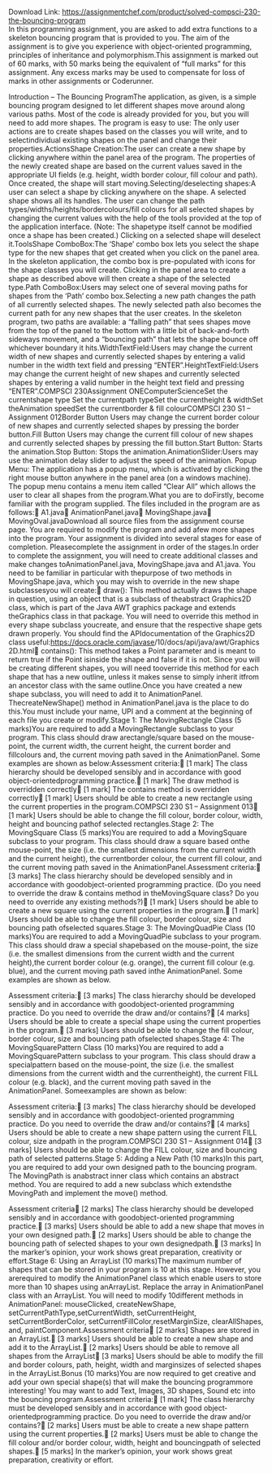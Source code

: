 Download Link: https://assignmentchef.com/product/solved-compsci-230-the-bouncing-program
<br>
In this programming assignment, you are asked to add extra functions to a skeleton bouncing program that is provided to you. The aim of the assignment is to give you experience with object-oriented programming, principles of inheritance and polymorphism.This assignment is marked out of 60 marks, with 50 marks being the equivalent of “full marks” for this assignment. Any excess marks may be used to compensate for loss of marks in other assignments or Coderunner.

Introduction – The Bouncing ProgramThe application, as given, is a simple bouncing program designed to let different shapes move around along various paths. Most of the code is already provided for you, but you will need to add more shapes. The program is easy to use: The only user actions are to create shapes based on the classes you will write, and to selectindividual existing shapes on the panel and change their properties.ActionsShape Creation:The user can create a new shape by clicking anywhere within the panel area of the program. The properties of the newly created shape are based on the current values saved in the appropriate UI fields (e.g. height, width border colour, fill colour and path). Once created, the shape will start moving.Selecting/deselecting shapes:A user can select a shape by clicking anywhere on the shape. A selected shape shows all its handles. The user can change the path types/widths/heights/bordercolours/fill colours for all selected shapes by changing the current values with the help of the tools provided at the top of the application interface. (Note: The shapetype itself cannot be modified once a shape has been created.) Clicking on a selected shape will deselect it.ToolsShape ComboBox:The ‘Shape’ combo box lets you select the shape type for the new shapes that get created when you click on the panel area. In the skeleton application, the combo box is pre-populated with icons for the shape classes you will create. Clicking in the panel area to create a shape as described above will then create a shape of the selected type.Path ComboBox:Users may select one of several moving paths for shapes from the ‘Path’ combo box.Selecting a new path changes the path of all currently selected shapes. The newly selected path also becomes the current path for any new shapes that the user creates. In the skeleton program, two paths are available: a “falling path” that sees shapes move from the top of the panel to the bottom with a little bit of back-and-forth sideways movement, and a “bouncing path” that lets the shape bounce off whichever boundary it hits.WidthTextField:Users may change the current width of new shapes and currently selected shapes by entering a valid number in the width text field and pressing “ENTER”.HeightTextField:Users may change the current height of new shapes and currently selected shapes by entering a valid number in the height text field and pressing “ENTER”.COMPSCI 230Assignment ONEComputerScienceSet the currentshape type Set the currentpath typeSet the currentheight &amp; widthSet theAnimation speedSet the currentborder &amp; fill colourCOMPSCI 230 S1 – Assignment 012Border Button Users may change the current border colour of new shapes and currently selected shapes by pressing the border button.Fill Button Users may change the current fill colour of new shapes and currently selected shapes by pressing the fill button.Start Button: Starts the animation.Stop Button: Stops the animation.AnimationSlider:Users may use the animation delay slider to adjust the speed of the animation. Popup Menu: The application has a popup menu, which is activated by clicking the right mouse button anywhere in the panel area (on a windows machine). The popup menu contains a menu item called “Clear All” which allows the user to clear all shapes from the program.What you are to doFirstly, become familiar with the program supplied. The files included in the program are as follows: A1.java AnimationPanel.java MovingShape.java MovingOval.javaDownload all source files from the assignment course page. You are required to modify the program and add afew more shapes into the program. Your assignment is divided into several stages for ease of completion. Pleasecomplete the assignment in order of the stages.In order to complete the assignment, you will need to create additional classes and make changes toAnimationPanel.java, MovingShape.java and A1.java. You need to be familiar in particular with thepurpose of two methods in MovingShape.java, which you may wish to override in the new shape subclassesyou will create: draw(): This method actually draws the shape in question, using an object that is a subclass of theabstract Graphics2D class, which is part of the Java AWT graphics package and extends theGraphics class in that package. You will need to override this method in every shape subclass youcreate, and ensure that the respective shape gets drawn properly. You should find the APIdocumentation of the Graphics2D class useful:<a href="https://docs.oracle.com/javase/10/docs/api/java/awt/Graphics2D.html" target="_blank" rel="noopener noreferrer" data-saferedirecturl="https://www.google.com/url?q=https://docs.oracle.com/javase/10/docs/api/java/awt/Graphics2D.html&amp;source=gmail&amp;ust=1555571169404000&amp;usg=AFQjCNEUTssFIImJ_5qA7pBMp0GsuMCEfw">https://docs.oracle.com/javase<wbr>/10/docs/api/java/awt/Graphics<wbr>2D.html</a> contains(): This method takes a Point parameter and is meant to return true if the Point isinside the shape and false if it is not. Since you will be creating different shapes, you will need tooverride this method for each shape that has a new outline, unless it makes sense to simply inherit itfrom an ancestor class with the same outline.Once you have created a new shape subclass, you will need to add it to AnimationPanel. ThecreateNewShape() method in AnimationPanel.java is the place to do this.You must include your name, UPI and a comment at the beginning of each file you create or modify.Stage 1: The MovingRectangle Class (5 marks)You are required to add a MovingRectangle subclass to your program. This class should draw arectangle/square based on the mouse-point, the current width, the current height, the current border and fillcolours and, the current moving path saved in the AnimationPanel. Some examples are shown as below:Assessment criteria: [1 mark] The class hierarchy should be developed sensibly and in accordance with good object-orientedprogramming practice. [1 mark] The draw method is overridden correctly [1 mark] The contains method is overridden correctly [1 mark] Users should be able to create a new rectangle using the current properties in the program.COMPSCI 230 S1 – Assignment 013 [1 mark] Users should be able to change the fill colour, border colour, width, height and bouncing pathof selected rectangles.Stage 2: The MovingSquare Class (5 marks)You are required to add a MovingSquare subclass to your program. This class should draw a square based onthe mouse-point, the size (i.e. the smallest dimensions from the current width and the current height), the currentborder colour, the current fill colour, and the current moving path saved in the AnimationPanel.Assessment criteria: [3 marks] The class hierarchy should be developed sensibly and in accordance with goodobject-oriented programming practice. (Do you need to override the draw &amp; contains method in theMovingSquare class? Do you need to override any existing methods?) [1 mark] Users should be able to create a new square using the current properties in the program. [1 mark] Users should be able to change the fill colour, border colour, size and bouncing path ofselected squares.Stage 3: The MovingQuadPie Class (10 marks)You are required to add a MovingQuadPie subclass to your program. This class should draw a special shapebased on the mouse-point, the size (i.e. the smallest dimensions from the current width and the current height),the current border colour (e.g. orange), the current fill colour (e.g. blue), and the current moving path saved inthe AnimationPanel. Some examples are shown as below.

Assessment criteria: [3 marks] The class hierarchy should be developed sensibly and in accordance with goodobject-oriented programming practice. Do you need to override the draw and/or contains? [4 marks] Users should be able to create a special shape using the current properties in the program. [3 marks] Users should be able to change the fill colour, border colour, size and bouncing path ofselected shapes.Stage 4: The MovingSquarePattern Class (10 marks)You are required to add a MovingSquarePattern subclass to your program. This class should draw a specialpattern based on the mouse-point, the size (i.e. the smallest dimensions from the current width and the currentheight), the current FILL colour (e.g. black), and the current moving path saved in the AnimationPanel. Someexamples are shown as below:

Assessment criteria: [3 marks] The class hierarchy should be developed sensibly and in accordance with goodobject-oriented programming practice. Do you need to override the draw and/or contains? [4 marks] Users should be able to create a new shape pattern using the current FILL colour, size andpath in the program.COMPSCI 230 S1 – Assignment 014 [3 marks] Users should be able to change the FILL colour, size and bouncing path of selected patterns.Stage 5: Adding a New Path (10 marks)In this part, you are required to add your own designed path to the bouncing program. The MovingPath is anabstract inner class which contains an abstract method. You are required to add a new subclass which extendsthe MovingPath and implement the move() method.

Assessment criteria [2 marks] The class hierarchy should be developed sensibly and in accordance with goodobject-oriented programming practice. [3 marks] Users should be able to add a new shape that moves in your own designed path. [2 marks] Users should be able to change the bouncing path of selected shapes to your own designedpath. [3 marks] In the marker’s opinion, your work shows great preparation, creativity or effort.Stage 6: Using an ArrayList (10 marks)The maximum number of shapes that can be stored in your program is 10 at this stage. However, you arerequired to modify the AnimationPanel class which enable users to store more than 10 shapes using anArrayList. Replace the array in AnimationPanel class with an ArrayList. You will need to modify 10different methods in AnimationPanel: mouseClicked, createNewShape, setCurrentPathType,setCurrentWidth, setCurrentHeight, setCurrentBorderColor, setCurrentFillColor,resetMarginSize, clearAllShapes, and, paintComponent.Assessment criteria [2 marks] Shapes are stored in an ArrayList. [3 marks] Users should be able to create a new shape and add it to the ArrayList. [2 marks] Users should be able to remove all shapes from the ArrayList [3 marks] Users should be able to modify the fill and border colours, path, height, width and marginsizes of selected shapes in the ArrayList.Bonus (10 marks)You are now required to get creative and add your own special shape(s) that will make the bouncing programmore interesting! You may want to add Text, Images, 3D shapes, Sound etc into the bouncing program.Assessment criteria: [1 mark] The class hierarchy must be developed sensibly and in accordance with good object‐orientedprogramming practice. Do you need to override the draw and/or contains? [2 marks] Users must be able to create a new shape pattern using the current properties. [2 marks] Users must be able to change the fill colour and/or border colour, width, height and bouncingpath of selected shapes. [5 marks] In the marker’s opinion, your work shows great preparation, creativity or effort.